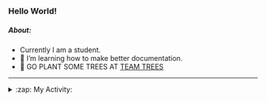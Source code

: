 ### Hello World!

##### About:
- Currently I am a student.
- 🌱 I’m learning how to make better documentation.
- 🌱 GO PLANT SOME TREES AT [TEAM TREES](https://teamtrees.org/)

---
<details>
  <summary>:zap: My Activity:</summary>
  
<!--START_SECTION:waka-->
![Code Time](http://img.shields.io/badge/Code%20Time-1%2C129%20hrs%2048%20mins-blue)

**I'm a Night 🦉** 

```text
🌞 Morning                1176 commits        ██░░░░░░░░░░░░░░░░░░░░░░░   08.47 % 
🌆 Daytime                5127 commits        █████████░░░░░░░░░░░░░░░░   36.92 % 
🌃 Evening                3971 commits        ███████░░░░░░░░░░░░░░░░░░   28.60 % 
🌙 Night                  3612 commits        ███████░░░░░░░░░░░░░░░░░░   26.01 % 
```
📅 **I'm Most Productive on Wednesday** 

```text
Monday                   2154 commits        ████░░░░░░░░░░░░░░░░░░░░░   15.51 % 
Tuesday                  1726 commits        ███░░░░░░░░░░░░░░░░░░░░░░   12.43 % 
Wednesday                3263 commits        ██████░░░░░░░░░░░░░░░░░░░   23.50 % 
Thursday                 1614 commits        ███░░░░░░░░░░░░░░░░░░░░░░   11.62 % 
Friday                   1341 commits        ██░░░░░░░░░░░░░░░░░░░░░░░   09.66 % 
Saturday                 1268 commits        ██░░░░░░░░░░░░░░░░░░░░░░░   09.13 % 
Sunday                   2520 commits        █████░░░░░░░░░░░░░░░░░░░░   18.15 % 
```


📊 **This Week I Spent My Time On** 

```text
🔥 Editors: 
VS Code                  6 hrs 23 mins       █████████████████████████   100.00 % 

🐱‍💻 Projects: 
praise                   5 hrs 26 mins       █████████████████████░░░░   85.24 % 
discord-bot              45 mins             ███░░░░░░░░░░░░░░░░░░░░░░   11.79 % 
CSF22                    11 mins             █░░░░░░░░░░░░░░░░░░░░░░░░   02.97 % 
```


 Last Updated on 27/05/2023 06:07:31 UTC
<!--END_SECTION:waka-->
</details>
